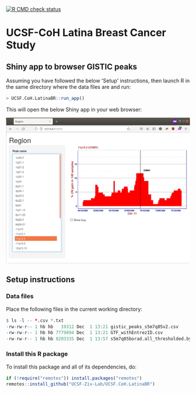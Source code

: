 <div id="badges"><!-- pkgdown markup -->
<a href="https://github.com/UCSF-Ziv-Lab/UCSF_CoH-LatinaBR/actions?query=workflow%3AR-CMD-check"><img border="0" src="https://github.com/UCSF-Ziv-Lab/UCSF_CoH-LatinaBR/actions/workflows/R-CMD-check.yaml/badge.svg" alt="R CMD check status"/></a>
</div>

# UCSF-CoH Latina Breast Cancer Study

## Shiny app to browser GISTIC peaks

Assuming you have followed the below 'Setup' instructions, then launch R in the same directory where the data files are and run:

```r
> UCSF.CoH.LatinaBR::run_app()
```

This will open the below Shiny app in your web browser:

![](man/figures/shiny_app_screenshot.png)


## Setup instructions

### Data files

Place the following files in the current working directory:

```r
$ ls -l -- *.csv *.txt
-rw-rw-r-- 1 hb hb   19312 Dec  1 13:21 gistic_peaks_s5m7q05v2.csv
-rw-rw-r-- 1 hb hb 7779894 Dec  1 13:21 GTF_withEntrezID.csv
-rw-rw-r-- 1 hb hb 8203335 Dec  1 13:57 s5m7q05borad.all_thresholded.by_genes.txt
```

### Install this R package

To install this package and all of its dependencies, do:

```r
if (!require("remotes")) install.packages("remotes")
remotes::install_github("UCSF-Ziv-Lab/UCSF.CoH.LatinaBR")
```

